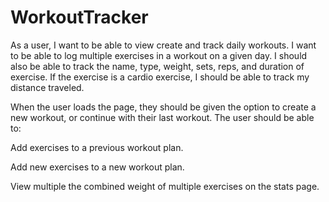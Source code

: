 # WorkoutTracker

As a user, I want to be able to view create and track daily workouts. I want to be able to log multiple exercises in a workout on a given day. I should also be able to track the name, type, weight, sets, reps, and duration of exercise. If the exercise is a cardio exercise, I should be able to track my distance traveled.


When the user loads the page, they should be given the option to create a new workout, or continue with their last workout.
The user should be able to:

Add exercises to a previous workout plan.

Add new exercises to a new workout plan.

View multiple the combined weight of multiple exercises on the stats page.

